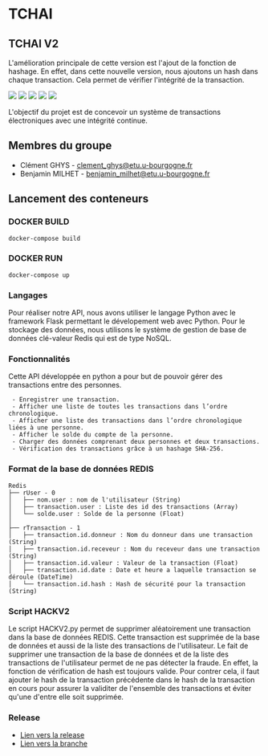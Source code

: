 # TCHAI

## TCHAI V2
L'amélioration principale de cette version est l'ajout de la fonction de hashage. En effet, dans cette nouvelle version, nous ajoutons un hash dans chaque transaction. Cela permet de vérifier l'intégrité de la transaction.

<img src="https://img.shields.io/badge/Python-FFD43B?style=for-the-badge&logo=python&logoColor=blue" /> <img src="https://img.shields.io/badge/Flask-000000?style=for-the-badge&logo=flask&logoColor=white" /> <img src="https://img.shields.io/badge/redis-%23DD0031.svg?&style=for-the-badge&logo=redis&logoColor=white" /> <img src="https://img.shields.io/badge/Docker-2CA5E0?style=for-the-badge&logo=docker&logoColor=white" /> <img src="https://img.shields.io/badge/GitHub_Actions-2088FF?style=for-the-badge&logo=github-actions&logoColor=white" />

L'objectif du projet est de concevoir un système de transactions électroniques avec une intégrité continue.

## Membres du groupe
 - Clément GHYS - clement_ghys@etu.u-bourgogne.fr
 - Benjamin MILHET - benjamin_milhet@etu.u-bourgogne.fr

## Lancement des conteneurs

### DOCKER BUILD 
```
docker-compose build
```

### DOCKER RUN
```
docker-compose up
```

### Langages
Pour réaliser notre API, nous avons utiliser le langage Python avec le framework Flask permettant le dévelopement web avec Python. Pour le stockage des données, nous utilisons le système de gestion de base de données clé-valeur Redis qui est de type NoSQL.

### Fonctionnalités
Cette API développée en python a pour but de pouvoir gérer des transactions entre des personnes. 

     - Enregistrer une transaction.
     - Afficher une liste de toutes les transactions dans l’ordre chronologique.
     - Afficher une liste des transactions dans l’ordre chronologique liées à une personne.
     - Afficher le solde du compte de la personne.
     - Charger des données comprenant deux personnes et deux transactions.
     - Vérification des transactions grâce à un hashage SHA-256.

### Format de la base de données REDIS

```
Redis
├── rUser - 0
│   ├── nom.user : nom de l'utilisateur (String)
│   ├── transaction.user : Liste des id des transactions (Array)
│   └── solde.user : Solde de la personne (Float)
│
├── rTransaction - 1
│   ├── transaction.id.donneur : Nom du donneur dans une transaction (String)
│   ├── transaction.id.receveur : Nom du receveur dans une transaction (String)
│   ├── transaction.id.valeur : Valeur de la transaction (Float)
│   ├── transaction.id.date : Date et heure a laquelle transaction se déroule (DateTime)
│   └── transaction.id.hash : Hash de sécurité pour la transaction (String)
```

### Script HACKV2
Le script HACKV2.py permet de supprimer aléatoirement une transaction dans la base de données REDIS. Cette transaction est supprimée de la base de données et aussi de la liste des transactions de l'utilisateur. Le fait de supprimer une transaction de la base de données et de la liste des transactions de l'utilisateur permet de ne pas détecter la fraude. En effet, la fonction de vérification de hash est toujours valide. Pour contrer cela, il faut ajouter le hash de la transaction précédente dans le hash de la transaction en cours pour assurer la validiter de l'ensemble des transactions et éviter qu'une d'entre elle soit supprimée.

### Release
 - [Lien vers la release](https://github.com/clement-gh/Tchai-Clement-GHYS-Benjamin-MILHET/releases/tag/V2)
 - [Lien vers la branche](https://github.com/clement-gh/Tchai-Clement-GHYS-Benjamin-MILHET/tree/tchaiV2)
